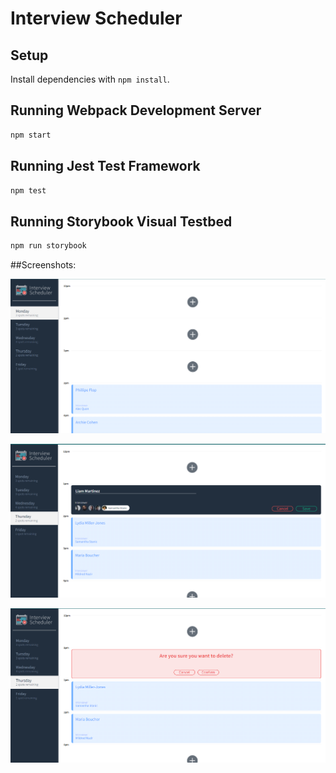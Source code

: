 # Interview Scheduler

## Setup

Install dependencies with `npm install`.

## Running Webpack Development Server

```sh
npm start
```

## Running Jest Test Framework

```sh
npm test
```

## Running Storybook Visual Testbed

```sh
npm run storybook
```

##Screenshots:

![Main Monday Page](docs/monday-main-page.png)

![Edit page](docs/edit-page.png)

![Delete confirmation](docs/delete-page.png)
